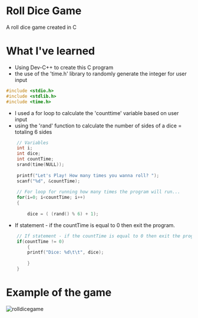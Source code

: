 # Roll Dice Game
A roll dice game created in C


# What I've learned
- Using Dev-C++ to create this C program
- the use of the 'time.h' library to randomly generate the integer for user input

```c
#include <stdio.h>
#include <stdlib.h>
#include <time.h>

```
- I used a for loop to calculate the 'counttime' variable based on user input
- using the 'rand' function to calculate the number of sides of a dice = totaling 6 sides
```c
	// Variables 
	int i;
	int dice;
	int countTime;
	srand(time(NULL));
	
	printf("Let's Play! How many times you wanna roll? ");
	scanf("%d", &countTime);
	
	// For loop for running how many times the program will run... 
	for(i=0; i<countTime; i++)
	{
		
		dice = ( (rand() % 6) + 1);

```
- If statement - if the countTime is equal to 0 then exit the program.
```c
	// If statement - if the countTime is equal to 0 then exit the program...
	if(countTime != 0)
		{
		printf("Dice: %d\t\t", dice);
		
		}
	}
```

# Example of the game
![rolldicegame](https://user-images.githubusercontent.com/36749450/93713522-819d7680-fb2a-11ea-9cae-bf1b3f3f685c.PNG)


